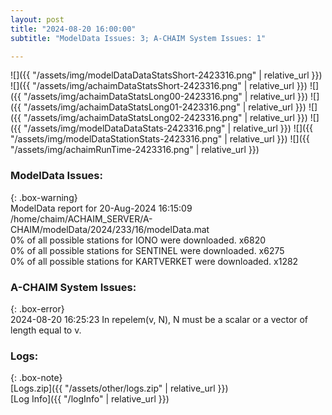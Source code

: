 ```yaml
---
layout: post
title: "2024-08-20 16:00:00"
subtitle: "ModelData Issues: 3; A-CHAIM System Issues: 1"

---
```


![]({{ "/assets/img/modelDataDataStatsShort-2423316.png" | relative_url }})
![]({{ "/assets/img/achaimDataStatsShort-2423316.png" | relative_url }})
![]({{ "/assets/img/achaimDataStatsLong00-2423316.png" | relative_url }})
![]({{ "/assets/img/achaimDataStatsLong01-2423316.png" | relative_url }})
![]({{ "/assets/img/achaimDataStatsLong02-2423316.png" | relative_url }})
![]({{ "/assets/img/modelDataDataStats-2423316.png" | relative_url }})
![]({{ "/assets/img/modelDataStationStats-2423316.png" | relative_url }})
![]({{ "/assets/img/achaimRunTime-2423316.png" | relative_url }})


### ModelData Issues:  
  
{: .box-warning}  
 ModelData report for 20-Aug-2024 16:15:09   
 /home/chaim/ACHAIM_SERVER/A-CHAIM/modelData/2024/233/16/modelData.mat   
 0% of all possible stations for IONO were downloaded. x6820   
 0% of all possible stations for SENTINEL were downloaded. x6275   
 0% of all possible stations for KARTVERKET were downloaded. x1282   
  
### A-CHAIM System Issues:  
  
{: .box-error}  
2024-08-20 16:25:23 In repelem(v, N), N must be a scalar or a vector of length equal to v.  

### Logs:  
  
{: .box-note}  
[Logs.zip]({{ "/assets/other/logs.zip" | relative_url }})  
[Log Info]({{ "/logInfo" | relative_url }})  
